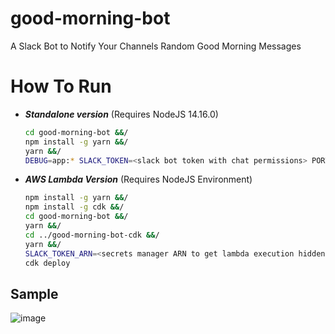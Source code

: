 # good-morning-bot
A Slack Bot to Notify Your Channels Random Good Morning Messages

# How To Run
- ***Standalone version*** (Requires NodeJS 14.16.0)
  ```bash
  cd good-morning-bot &&/
  npm install -g yarn &&/
  yarn &&/
  DEBUG=app:* SLACK_TOKEN=<slack bot token with chat permissions> PORT=<app run port (8081 is default value)> GOOD_MORNING_ENABLED=true GOOD_AFTERNOON_ENABLED=true GOOD_NIGHT_ENABLED=true yarn start

  ```
- ***AWS Lambda Version*** (Requires NodeJS Environment)
  ```bash
  npm install -g yarn &&/
  npm install -g cdk &&/
  cd good-morning-bot &&/
  yarn &&/
  cd ../good-morning-bot-cdk &&/
  yarn &&/
  SLACK_TOKEN_ARN=<secrets manager ARN to get lambda execution hidden SLACK_TOKEN env var> cdk synth &&/
  cdk deploy
  ```

## Sample
![image](https://user-images.githubusercontent.com/23297944/110998150-27ed6a80-835d-11eb-962c-1b126f51af09.png)
